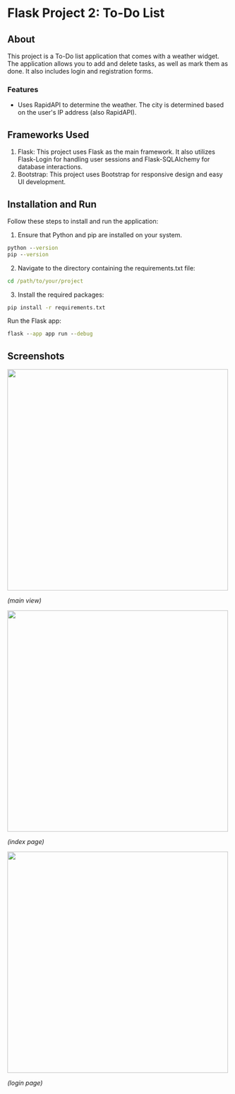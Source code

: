 # Flask Project 2: To-Do List

## About
This project is a To-Do list application that comes with a weather widget. The application allows you to add and delete tasks, as well as mark them as done. It also includes login and registration forms.

### Features
- Uses RapidAPI to determine the weather. The city is determined based on the user's IP address (also RapidAPI).

## Frameworks Used
1. Flask: This project uses Flask as the main framework. It also utilizes Flask-Login for handling user sessions and Flask-SQLAlchemy for database interactions.
2. Bootstrap: This project uses Bootstrap for responsive design and easy UI development.

## Installation and Run

Follow these steps to install and run the application:
1. Ensure that Python and pip are installed on your system.
```cmd
python --version
pip --version
```
2. Navigate to the directory containing the requirements.txt file:
```cmd
cd /path/to/your/project
```

3. Install the required packages:
```cmd
pip install -r requirements.txt
```

Run the Flask app:
```cmd
flask --app app run --debug  
```

## Screenshots
<img src="https://github.com/anbrikzone/Flask-2-Project/assets/2174324/3e0a18ca-12e0-4609-8e48-c74f776cbb00" width="500">

*(main view)*

<img src="https://github.com/anbrikzone/Flask-2-Project/assets/2174324/009decc8-557c-43a2-9380-ffe641631621" width="500">

*(index page)*

<img src="https://github.com/anbrikzone/Flask-2-Project/assets/2174324/17febdc9-b6ce-40e7-8931-b1106219004f" width="500">

*(login page)*
